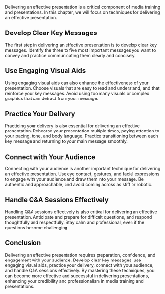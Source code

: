 
Delivering an effective presentation is a critical component of media training and presentations. In this chapter, we will focus on techniques for delivering an effective presentation.

Develop Clear Key Messages
--------------------------

The first step in delivering an effective presentation is to develop clear key messages. Identify the three to five most important messages you want to convey and practice communicating them clearly and concisely.

Use Engaging Visual Aids
------------------------

Using engaging visual aids can also enhance the effectiveness of your presentation. Choose visuals that are easy to read and understand, and that reinforce your key messages. Avoid using too many visuals or complex graphics that can detract from your message.

Practice Your Delivery
----------------------

Practicing your delivery is also essential for delivering an effective presentation. Rehearse your presentation multiple times, paying attention to your pacing, tone, and body language. Practice transitioning between each key message and returning to your main message smoothly.

Connect with Your Audience
--------------------------

Connecting with your audience is another important technique for delivering an effective presentation. Use eye contact, gestures, and facial expressions to engage with your audience and draw them into your message. Be authentic and approachable, and avoid coming across as stiff or robotic.

Handle Q\&A Sessions Effectively
--------------------------------

Handling Q\&A sessions effectively is also critical for delivering an effective presentation. Anticipate and prepare for difficult questions, and respond thoughtfully and respectfully. Stay calm and professional, even if the questions become challenging.

Conclusion
----------

Delivering an effective presentation requires preparation, confidence, and engagement with your audience. Develop clear key messages, use engaging visual aids, practice your delivery, connect with your audience, and handle Q\&A sessions effectively. By mastering these techniques, you can become more effective and successful in delivering presentations, enhancing your credibility and professionalism in media training and presentations.
